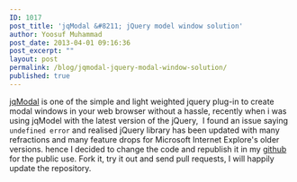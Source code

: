 ```yaml
---
ID: 1017
post_title: 'jqModal &#8211; jQuery model window solution'
author: Yoosuf Muhammad
post_date: 2013-04-01 09:16:36
post_excerpt: ""
layout: post
permalink: /blog/jqmodal-jquery-modal-window-solution/
published: true
---
```

<a href="https://github.com/eyoosuf/jqModal" target="_blank">jqModal</a> is one of the simple and light weighted jquery plug-in to create modal windows in your web browser without a hassle, recently when i was using jqModel with the latest version of the jQuery,  I found an issue saying <code>undefined error</code> and realised jQuery library has been updated with many refractions and many feature drops for Microsoft Internet Explore's older versions. hence I decided to change the code and republish it in my <a href="https://github.com/eyoosuf/" target="_blank">github</a> for the public use. Fork it, try it out and send pull requests, I will happily update the repository.